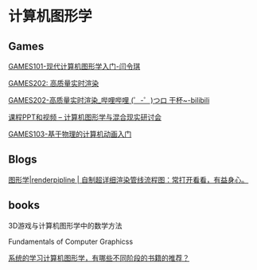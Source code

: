 # 计算机图形学

## Games

[GAMES101-现代计算机图形学入门-闫令琪](https://www.bilibili.com/video/BV1X7411F744)

[GAMES202: 高质量实时渲染](https://sites.cs.ucsb.edu/~lingqi/teaching/games202.html)

[GAMES202-高质量实时渲染_哔哩哔哩 (゜-゜)つロ 干杯~-bilibili](https://www.bilibili.com/video/BV1YK4y1T7yY)

[课程PPT和视频 – 计算机图形学与混合现实研讨会](http://games-cn.org/games202-slidesandvideo/)

[GAMES103-基于物理的计算机动画入门](https://www.bilibili.com/video/BV12Q4y1S73g)

## Blogs

[图形学|renderpipline | 自制超详细渲染管线流程图：常打开看看，有益身心。](https://zhuanlan.zhihu.com/p/261688968)

## books

3D游戏与计算机图形学中的数学方法

Fundamentals of Computer Graphicss

[系统的学习计算机图形学，有哪些不同阶段的书籍的推荐？](https://www.zhihu.com/question/26720808/answer/761502017)